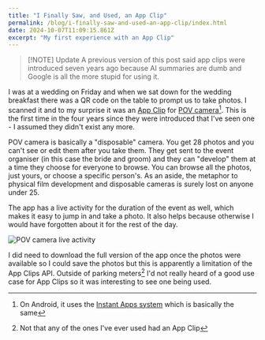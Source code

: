 ```yaml
---
title: "I Finally Saw, and Used, an App Clip"
permalink: /blog/i-finally-saw-and-used-an-app-clip/index.html
date: 2024-10-07T11:09:15.861Z
excerpt: "My first experience with an App Clip"
---
```


> [!NOTE] Update
> A previous version of this post said app clips were introduced seven years ago because AI summaries are dumb and Google is all the more stupid for using it.

I was at a wedding on Friday and when we sat down for the wedding breakfast there was a QR code on the table to prompt us to take photos. I scanned it and to my surprise it was an [App Clip](https://apple.fandom.com/wiki/App_Clips) for [POV camera](https://pov.camera)[^1]. This is the first time in the four years since they were introduced that I've seen one - I assumed they didn't exist any more.

POV camera is basically a "disposable" camera. You get 28 photos and you can't see or edit them after you take them. They get sent to the event organiser (in this case the bride and groom) and they can "develop" them at a time they choose for everyone to browse. You can browse all the photos, just yours, or choose a specific person's. As an aside, the metaphor to physical film development and disposable cameras is surely lost on anyone under 25.

The app has a live activity for the duration of the event as well, which makes it easy to jump in and take a photo. It also helps because otherwise I would have forgotten about it for the rest of the day.

![POV camera live activity](https://cdn.rknight.me/site/pov-live-activity.jpg)

I did need to download the full version of the app once the photos were available so I could save the photos but this is apparently a limitation of the App Clips API. Outside of parking meters[^2] I'd not really heard of a good use case for App Clips so it was interesting to see one being used.

[^1]: On Android, it uses the [Instant Apps system](https://developer.android.com/topic/google-play-instant) which is basically the same
[^2]: Not that any of the ones I've ever used had an App Clip
